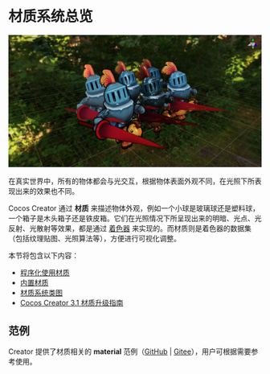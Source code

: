 # 材质系统总览

![mat-inspector](img/mat-show.png)

在真实世界中，所有的物体都会与光交互，根据物体表面外观不同，在光照下所表现出来的效果也不同。

Cocos Creator 通过 **材质** 来描述物体外观，例如一个小球是玻璃球还是塑料球，一个箱子是木头箱子还是铁皮箱。它们在光照情况下所呈现出来的明暗、光点、光反射、光散射等效果，都是通过 [着色器](../shader/index.md) 来实现的。而材质则是着色器的数据集（包括纹理贴图、光照算法等），方便进行可视化调整。

本节将包含以下内容：

- [程序化使用材质](material-script.md)
- [内置材质](builtin-material.md)
- [材质系统类图](material-structure.md)
- [Cocos Creator 3.1 材质升级指南](Material-upgrade-documentation-for-v3.0-to-v3.1.md)

## 范例

Creator 提供了材质相关的 **material** 范例（[GitHub](https://github.com/cocos-creator/test-cases-3d/tree/v3.4/assets/cases/material) | [Gitee](https://gitee.com/mirrors_cocos-creator/test-cases-3d/tree/v3.4/assets/cases/material)），用户可根据需要参考使用。
